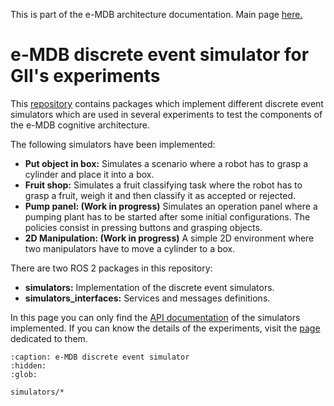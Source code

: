 This is part of the e-MDB architecture documentation. Main page [here.](https://docs.pillar-robots.eu/en/latest/)

# e-MDB discrete event simulator for GII's experiments

This [repository](https://github.com/pillar-robots/emdb_discrete_event_simulator_gii) contains packages which implement different discrete event simulators which are used in several experiments to test the components of the e-MDB cognitive architecture. 

The following simulators have been implemented:

- **Put object in box:** Simulates a scenario where a robot has to grasp a cylinder and place it into a box. 
- **Fruit shop:** Simulates a fruit classifying task where the robot has to grasp a fruit, weigh it and then classify it as accepted or rejected.  
- **Pump panel: (Work in progress)** Simulates an operation panel where a pumping plant has to be started after some initial configurations. The policies consist in pressing buttons and grasping objects.
- **2D Manipulation: (Work in progress)** A simple 2D environment where two manipulators have to move a cylinder to a box. 

There are two ROS 2 packages in this repository:

- **simulators:** Implementation of the discrete event simulators.
- **simulators_interfaces:** Services and messages definitions.

In this page you can only find the [API documentation](simulators/api_documentation.rst) of the simulators implemented. If you can know the details of the experiments, visit the [page](https://docs.pillar-robots.eu/projects/emdb_experiments_gii/en/latest/experiments/default_experiment.html) dedicated to them. 


```{toctree}
:caption: e-MDB discrete event simulator
:hidden:
:glob:

simulators/*
```